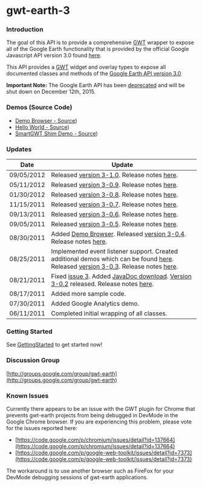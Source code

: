 # gwt-earth-3
### Introduction
The goal of this API is to provide a comprehensive [GWT](https://developers.google.com/web-toolkit/) wrapper to expose all of the Google Earth functionality that is provided by the official Google Javascript API version 3.0 found [here](https://developers.google.com/earth/documentation/reference/).

This API provides a [GWT](https://developers.google.com/web-toolkit/) widget and overlay types to expose all documented classes and methods of the [Google Earth API version 3.0](https://developers.google.com/earth/documentation/reference/)

**Important Note:** The Google Earth API has been [deprecated](https://developers.google.com/earth/documentation/reference/) and will be shut down on December 12th, 2015.

### Demos (Source Code)
* [Demo Browser - Source](https://github.com/nitrousdigital/gwt-earth-3/tree/master/src/com/nitrous/gwt/earth/client/demo))
* [Hello World - Source](https://github.com/nitrousdigital/gwt-earth-3-test/blob/master/src/com/nitrous/gwt/earthtest/client/GwtEarthTest.java))
* [SmartGWT Shim Demo - Source](https://github.com/nitrousdigital/smart-gwt-earth-shim-demo))

### Updates
|Date|Update|
|----|------|
|09/05/2012	| Released [version 3-1.0](https://github.com/nitrousdigital/gwt-earth-3/releases/download/1.0/GwtEarth3-1.0.jar). Release notes [here](https://github.com/nitrousdigital/gwt-earth-3/blob/master/doc/ReleaseNotes.md). |
|05/11/2012	| Released [version 3-0.9](https://github.com/nitrousdigital/gwt-earth-3/releases/download/0.9/GwtEarth3-0.9.jar). Release notes [here](https://github.com/nitrousdigital/gwt-earth-3/blob/master/doc/ReleaseNotes.md). | 
|01/30/2012	| Released [version 3-0.8](https://github.com/nitrousdigital/gwt-earth-3/releases/download/0.8/GwtEarth3-0.8.jar). Release notes [here](https://github.com/nitrousdigital/gwt-earth-3/blob/master/doc/ReleaseNotes.md). |
|11/15/2011	| Released [version 3-0.7](https://github.com/nitrousdigital/gwt-earth-3/releases/download/0.7/GwtEarth3-0.7.jar). Release notes [here](https://github.com/nitrousdigital/gwt-earth-3/blob/master/doc/ReleaseNotes.md). |
|09/13/2011	| Released [version 3-0.6](https://github.com/nitrousdigital/gwt-earth-3/releases/download/0.6/GwtEarth3-0.6.jar). Release notes [here](https://github.com/nitrousdigital/gwt-earth-3/blob/master/doc/ReleaseNotes.md). |
|09/05/2011	| Released [version 3-0.5](https://github.com/nitrousdigital/gwt-earth-3/releases/download/0.5/GwtEarth3-0.5.jar). Release notes [here](https://github.com/nitrousdigital/gwt-earth-3/blob/master/doc/ReleaseNotes.md). |
|08/30/2011	| Added [Demo Browser](http://gwt-earth-demos.appspot.com/#HelloWorldDemo). Released [version 3-0.4](https://github.com/nitrousdigital/gwt-earth-3/releases/download/0.4/GwtEarth3-0.4.jar). Release notes [here](https://github.com/nitrousdigital/gwt-earth-3/blob/master/doc/ReleaseNotes.md). |
|08/25/2011	| Implemented event listener support. Created additional demos which can be found [here](https://github.com/nitrousdigital/gwt-earth-3/tree/master/src/com/nitrous/gwt/earth/client/demo). Released [version 3-0.3](http://code.google.com/p/gwt-earth-3/downloads/detail?name=GwtEarth3-0.3.jar). Release notes [here](https://github.com/nitrousdigital/gwt-earth-3/blob/master/doc/ReleaseNotes.md). |
|08/21/2011	| Fixed [issue 3](https://github.com/nitrousdigital/gwt-earth-3/issues/3). Added [JavaDoc download](https://github.com/nitrousdigital/gwt-earth-3/releases/download/0.2/GwtEarth3-0.2-JavaDoc.zip). [Version 3-0.2](https://github.com/nitrousdigital/gwt-earth-3/releases/download/0.2/GwtEarth3-0.2.jar) released. Release notes [here](https://github.com/nitrousdigital/gwt-earth-3/blob/master/doc/ReleaseNotes.md). |
|08/17/2011	| Added more sample code. |
|07/30/2011	| Added Google Analytics demo. |
|06/11/2011	| Completed initial wrapping of all classes. |

### Getting Started
See [GettingStarted](https://github.com/nitrousdigital/gwt-earth-3/blob/master/doc/GettingStarted.md) to get started now!

### Discussion Group
[http://groups.google.com/group/gwt-earth](http://groups.google.com/group/gwt-earth)

### Known Issues
Currently there appears to be an issue with the GWT plugin for Chrome that prevents gwt-earth projects from being debugged in DevMode in the Google Chrome browser. If you are experiencing this problem, please vote for the issues reported here:

* [https://code.google.com/p/chromium/issues/detail?id=137664](https://code.google.com/p/chromium/issues/detail?id=137664)
* [https://code.google.com/p/google-web-toolkit/issues/detail?id=7373](https://code.google.com/p/google-web-toolkit/issues/detail?id=7373)

The workaround is to use another browser such as FireFox for your DevMode debugging sessions of gwt-earth applications.
